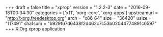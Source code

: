 +++
draft = false
title = "xprop"
version = "1.2.2-3"
date = "2016-09-18T00:34:30"
categories = ['x11', 'xorg-core', 'xorg-apps']
upstreamurl = "http://xorg.freedesktop.org"
arch = "x86_64"
size = "36420"
usize = "117491"
sha1sum = "b929f67d6438f2d462c7c53b02044774891c0597"
+++
X.Org xprop application